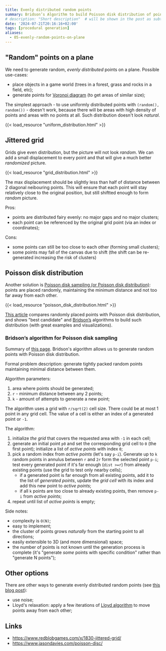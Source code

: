```yaml
---
title: Evenly distributed random points
summary: Bridson’s Algorithm to build Poisson disk distribution of points  # will be shown on a post card on the main page
# description: "Short description"  # will be shown in the post as subtitle
date: '2024-07-21T20:16:16+02:00'
tags: [procedural generation]
aliases:
  - 05-evenly-random-points-on-plane
---
```


## "Random" points on a plane

We need to generate random, _evenly distributed_ points on a plane.
Possible use-cases:

- place objects in a game world (trees in a forest, grass and rocks in a field, etc);
- generate points for [Voronoi diagram](https://en.wikipedia.org/wiki/Voronoi_diagram)
  (to get areas of similar size);

The simplest approach - to use uniformly distributed points with `(random(), random())` - doesn't work,
because there will be areas with high density of points and areas with no points at all.
Such distribution doesn't look _natural_.

{{< load_resource "uniform_distribution.html" >}}

## Jittered grid

Grids give even distribution, but the picture will not look _random_.
We can add a small displacement to every point and that will give a much better _randomized_ picture.

{{< load_resource "grid_distribution.html" >}}

The max displacement should be slightly less than half of distance between 2 diagonal neibouring points.
This will ensure that each point will stay relatively close to the original position, but still shiftted enough
to form _random_ picture.

Pros:

- points are distributed fairy evenly: no major gaps and no major clusters;
- each point can be referenced by the original grid point (via an index or coordinates);

Cons:

- some points can still be too close to each other (forming small clusters);
- some points may fall of the canvas due to shift (the shift can be re-generated increasing the risk of clusters)

## Poisson disk distribution

Another solution is [Poisson disk sampling (or Poisson disk distribution)](https://en.wikipedia.org/wiki/Supersampling#Poisson_disk):
points are placed randomly, maintaining the minimum distance and not too far away from each other.

{{< load_resource "poisson_disk_distribution.html" >}}

[This article](https://bost.ocks.org/mike/algorithms/) compares randomly placed points with
Poisson disk distribution, and shows "best candidate" and [Bridson’s](https://www.cs.ubc.ca/~rbridson/docs/bridson-siggraph07-poissondisk.pdf)
algorithms to build such distribution (with great examples and visualizations).

### Bridson’s algorithm for Poisson disk sampling

Summary of [this page](https://sighack.com/post/poisson-disk-sampling-bridsons-algorithm).
Bridson's algorithm allows us to generate random points with Poisson disk distribution.

Formal problem description: generate tightly packed random points maintaining minimal distance between them.

Algorithm parameters:

1. area where points should be generated;
1. `r` - minimum distance between any 2 points;
1. `k` - amount of attempts to generate a new point;

The algorithm uses a grid with `r/sqrt(2)` cell size. There could be at most 1 point in any grid cell.
The value of a cell is either an index of a generated point or `-1`.

The algorithm:

1. initialize _the grid_ that covers the requested area with `-1` in each cell;
1. generate an initial point `p0` and set the corresponding grid cell to `0` (the first point);
   initialize a list of _active points_ with index `0`;
1. pick a random index from _active points_ (let's say `p-i`). Generate up to `k` random points in annulus between `r`
   and `2r` form the selected point `p-i`; test every generated point if it's far enough (`dist >=r`)
   from already existing points (use the grid to test only nearby cells);
   - if a generated point is far enough from all existing points, add it to the list of _generated points_,
     update the _grid cell_ with its index and add this new point to _active points_;
   - if all `k` points are too close to already existing points, then remove `p-i` from _active points_;
1. repeat until list of _active points_ is empty;

Side notes:

- complexity is `O(N)`;
- easy to implement;
- the cluster of points grows _naturally_ from the starting point to all directions;
- easily extensible to 3D (and more dimensional) space;
- the number of points is not known until the generation process is complete (it's "generate _some_
  points with specific condition" rather than "generate N points");

## Other options

There are other ways to generate evenly distributed random points
(see [this blog post](https://www.redblobgames.com/x/1830-jittered-grid/)):

- use noise;
- Lloyd's relaxation: apply a few iterations of [Lloyd algorithm](https://en.wikipedia.org/wiki/Lloyd%27s_algorithm)
  to move points away from each other;

## Links

- https://www.redblobgames.com/x/1830-jittered-grid/
- https://www.jasondavies.com/poisson-disc/

